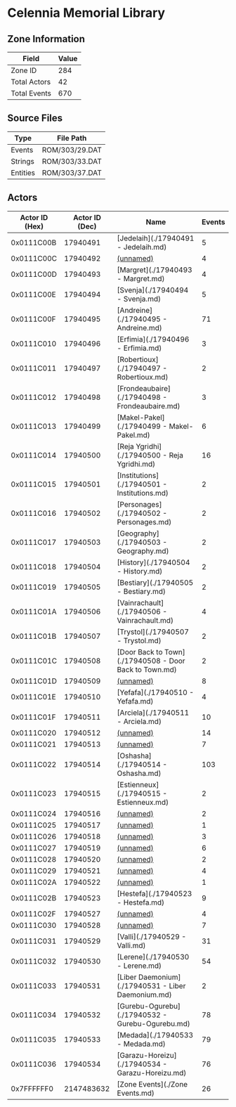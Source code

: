 # Celennia Memorial Library

## Zone Information

| Field        |   Value |
|--------------|---------|
| Zone ID      |     284 |
| Total Actors |      42 |
| Total Events |     670 |

## Source Files

| Type     | File Path      |
|----------|----------------|
| Events   | ROM/303/29.DAT |
| Strings  | ROM/303/33.DAT |
| Entities | ROM/303/37.DAT |

## Actors

| Actor ID (Hex)   |   Actor ID (Dec) | Name                                                   |   Events |
|------------------|------------------|--------------------------------------------------------|----------|
| 0x0111C00B       |         17940491 | [Jedelaih](./17940491 - Jedelaih.md)                   |        5 |
| 0x0111C00C       |         17940492 | [(unnamed)](./17940492.md)                             |        4 |
| 0x0111C00D       |         17940493 | [Margret](./17940493 - Margret.md)                     |        4 |
| 0x0111C00E       |         17940494 | [Svenja](./17940494 - Svenja.md)                       |        5 |
| 0x0111C00F       |         17940495 | [Andreine](./17940495 - Andreine.md)                   |       71 |
| 0x0111C010       |         17940496 | [Erfimia](./17940496 - Erfimia.md)                     |        3 |
| 0x0111C011       |         17940497 | [Robertioux](./17940497 - Robertioux.md)               |        2 |
| 0x0111C012       |         17940498 | [Frondeaubaire](./17940498 - Frondeaubaire.md)         |        3 |
| 0x0111C013       |         17940499 | [Makel-Pakel](./17940499 - Makel-Pakel.md)             |        6 |
| 0x0111C014       |         17940500 | [Reja Ygridhi](./17940500 - Reja Ygridhi.md)           |       16 |
| 0x0111C015       |         17940501 | [Institutions](./17940501 - Institutions.md)           |        2 |
| 0x0111C016       |         17940502 | [Personages](./17940502 - Personages.md)               |        2 |
| 0x0111C017       |         17940503 | [Geography](./17940503 - Geography.md)                 |        2 |
| 0x0111C018       |         17940504 | [History](./17940504 - History.md)                     |        2 |
| 0x0111C019       |         17940505 | [Bestiary](./17940505 - Bestiary.md)                   |        2 |
| 0x0111C01A       |         17940506 | [Vainrachault](./17940506 - Vainrachault.md)           |        4 |
| 0x0111C01B       |         17940507 | [Trystol](./17940507 - Trystol.md)                     |        2 |
| 0x0111C01C       |         17940508 | [Door Back to Town](./17940508 - Door Back to Town.md) |        2 |
| 0x0111C01D       |         17940509 | [(unnamed)](./17940509.md)                             |        8 |
| 0x0111C01E       |         17940510 | [Yefafa](./17940510 - Yefafa.md)                       |        4 |
| 0x0111C01F       |         17940511 | [Arciela](./17940511 - Arciela.md)                     |       10 |
| 0x0111C020       |         17940512 | [(unnamed)](./17940512.md)                             |       14 |
| 0x0111C021       |         17940513 | [(unnamed)](./17940513.md)                             |        7 |
| 0x0111C022       |         17940514 | [Oshasha](./17940514 - Oshasha.md)                     |      103 |
| 0x0111C023       |         17940515 | [Estienneux](./17940515 - Estienneux.md)               |        2 |
| 0x0111C024       |         17940516 | [(unnamed)](./17940516.md)                             |        2 |
| 0x0111C025       |         17940517 | [(unnamed)](./17940517.md)                             |        1 |
| 0x0111C026       |         17940518 | [(unnamed)](./17940518.md)                             |        3 |
| 0x0111C027       |         17940519 | [(unnamed)](./17940519.md)                             |        6 |
| 0x0111C028       |         17940520 | [(unnamed)](./17940520.md)                             |        2 |
| 0x0111C029       |         17940521 | [(unnamed)](./17940521.md)                             |        4 |
| 0x0111C02A       |         17940522 | [(unnamed)](./17940522.md)                             |        1 |
| 0x0111C02B       |         17940523 | [Hestefa](./17940523 - Hestefa.md)                     |        9 |
| 0x0111C02F       |         17940527 | [(unnamed)](./17940527.md)                             |        4 |
| 0x0111C030       |         17940528 | [(unnamed)](./17940528.md)                             |        7 |
| 0x0111C031       |         17940529 | [Valli](./17940529 - Valli.md)                         |       31 |
| 0x0111C032       |         17940530 | [Lerene](./17940530 - Lerene.md)                       |       54 |
| 0x0111C033       |         17940531 | [Liber Daemonium](./17940531 - Liber Daemonium.md)     |        2 |
| 0x0111C034       |         17940532 | [Gurebu-Ogurebu](./17940532 - Gurebu-Ogurebu.md)       |       78 |
| 0x0111C035       |         17940533 | [Medada](./17940533 - Medada.md)                       |       79 |
| 0x0111C036       |         17940534 | [Garazu-Horeizu](./17940534 - Garazu-Horeizu.md)       |       76 |
| 0x7FFFFFF0       |       2147483632 | [Zone Events](./Zone Events.md)                        |       26 |